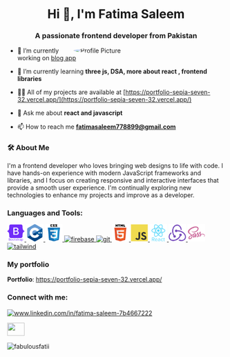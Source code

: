 <h1 align="center">Hi 👋, I'm Fatima Saleem</h1>
<h3 align="center">A passionate frontend developer from Pakistan</h3>

 <img align="right" src="https://img.freepik.com/free-vector/hand-drawn-retro-computer-windows_23-2150403984.jpg"  alt="Profile Picture" width="350" style="border-radius: 50%;">

 
    
- 🔭 I’m currently working on [blog app](https://blog-app-lyart-two.vercel.app/)

- 🌱 I’m currently learning **three js, DSA, more about react , frontend libraries**

- 👨‍💻 All of my projects are available at [https://portfolio-sepia-seven-32.vercel.app/](https://portfolio-sepia-seven-32.vercel.app/)

- 💬 Ask me about **react and javascript**

- 📫 How to reach me **fatimasaleem778899@gmail.com**
 


### 🛠️ About Me
I'm a frontend developer who loves bringing web designs to life with code. I have hands-on experience with modern JavaScript frameworks and libraries, and I focus on creating responsive and interactive interfaces that provide a smooth user experience. I'm continually exploring new technologies to enhance my projects and improve as a developer.
    




<h3 align="left">Languages and Tools:</h3>
<p align="left"> <a href="https://getbootstrap.com" target="_blank" rel="noreferrer"> <img src="https://raw.githubusercontent.com/devicons/devicon/master/icons/bootstrap/bootstrap-plain-wordmark.svg" alt="bootstrap" width="40" height="40"/> </a> <a href="https://www.w3schools.com/cpp/" target="_blank" rel="noreferrer"> <img src="https://raw.githubusercontent.com/devicons/devicon/master/icons/cplusplus/cplusplus-original.svg" alt="cplusplus" width="40" height="40"/> </a> <a href="https://www.w3schools.com/css/" target="_blank" rel="noreferrer"> <img src="https://raw.githubusercontent.com/devicons/devicon/master/icons/css3/css3-original-wordmark.svg" alt="css3" width="40" height="40"/> </a> <a href="https://firebase.google.com/" target="_blank" rel="noreferrer"> <img src="https://www.vectorlogo.zone/logos/firebase/firebase-icon.svg" alt="firebase" width="40" height="40"/> </a> <a href="https://git-scm.com/" target="_blank" rel="noreferrer"> <img src="https://www.vectorlogo.zone/logos/git-scm/git-scm-icon.svg" alt="git" width="40" height="40"/> </a> <a href="https://www.w3.org/html/" target="_blank" rel="noreferrer"> <img src="https://raw.githubusercontent.com/devicons/devicon/master/icons/html5/html5-original-wordmark.svg" alt="html5" width="40" height="40"/> </a> <a href="https://developer.mozilla.org/en-US/docs/Web/JavaScript" target="_blank" rel="noreferrer"> <img src="https://raw.githubusercontent.com/devicons/devicon/master/icons/javascript/javascript-original.svg" alt="javascript" width="40" height="40"/> </a> <a href="https://reactjs.org/" target="_blank" rel="noreferrer"> <img src="https://raw.githubusercontent.com/devicons/devicon/master/icons/react/react-original-wordmark.svg" alt="react" width="40" height="40"/> </a> <a href="https://redux.js.org" target="_blank" rel="noreferrer"> <img src="https://raw.githubusercontent.com/devicons/devicon/master/icons/redux/redux-original.svg" alt="redux" width="40" height="40"/> </a> <a href="https://sass-lang.com" target="_blank" rel="noreferrer"> <img src="https://raw.githubusercontent.com/devicons/devicon/master/icons/sass/sass-original.svg" alt="sass" width="40" height="40"/> </a> <a href="https://tailwindcss.com/" target="_blank" rel="noreferrer"> <img src="https://www.vectorlogo.zone/logos/tailwindcss/tailwindcss-icon.svg" alt="tailwind" width="40" height="40"/> </a> </p>

<h3 align="left">My portfolio</h3>

 **Portfolio**: https://portfolio-sepia-seven-32.vercel.app/

<h3 align="left">Connect with me:</h3>
<p align="left">
<a href="https://www.linkedin.com/in/fatima-saleem-7b4667222/" target="blank"><img align="center" src="https://raw.githubusercontent.com/rahuldkjain/github-profile-readme-generator/master/src/images/icons/Social/linked-in-alt.svg" alt="www.linkedin.com/in/fatima-saleem-7b4667222" height="30" width="40" /></a>
</p>
<p align="left">
<a href="https://fatimasaleem778899@gmail.com" target="blank"><img align="center" src="https://static.vecteezy.com/system/resources/previews/025/754/835/non_2x/gmail-logo-google-product-icon-of-logotype-gmail-editorial-illustration-free-vector.jpg" height="30" width="40" /></a>
</p>

<p><img align="center" src="https://github-readme-stats.vercel.app/api/top-langs?username=fabulousfatii&show_icons=true&locale=en&layout=compact" alt="fabulousfatii" /></p>

<!---
fabulousfatii/fabulousfatii is a ✨ special ✨ repository because its `README.md` (this file) appears on your GitHub profile.
You can click the Preview link to take a look at your changes.
--->
